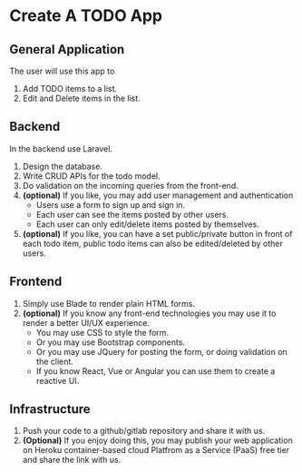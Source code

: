 # Create A TODO App
## General Application
The user will use this app to 
1. Add TODO items to a list.
2. Edit and Delete items in the list.


## Backend
In the backend use Laravel.
1. Design the database.
2. Write CRUD APIs for the todo model.
3. Do validation on the incoming queries from the front-end.
5. **(optional)** If you like, you may add user management and authentication
    - Users use a form to sign up and sign in.
    - Each user can see the items posted by other users.
    - Each user can only edit/delete items posted by themselves.
6. **(optional)** If you like, you can have a set public/private button
 in front of each todo item, public todo items can also be edited/deleted by other users.


## Frontend
1. Simply use Blade to render plain HTML forms.
2. **(optional)** If you know any front-end technologies you may use it
 to render a better UI/UX experience.
    - You may use CSS to style the form.
    - Or you may use Bootstrap components.
    - Or you may use JQuery for posting the form, or doing validation on the client.
    - If you know React, Vue or Angular you can use them to create a reactive UI.
 

## Infrastructure
1. Push your code to a github/gitlab repository and share it with us.
1. **(Optional)** If you enjoy doing this, you may publish your web application on 
Heroku container-based cloud Platfrom as a Service (PaaS) free tier and share the link with us. 